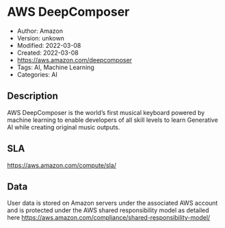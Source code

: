# AWS DeepComposer

* Author: Amazon
* Version: unkown
* Modified: 2022-03-08
* Created: 2022-03-08
* <https://aws.amazon.com/deepcomposer>
* Tags: AI, Machine Learning
* Categories: AI

## Description

AWS DeepComposer is the world’s first musical keyboard powered by machine learning to enable developers of all skill levels to learn Generative AI while creating original music outputs.

## SLA

https://aws.amazon.com/compute/sla/

## Data

User data is stored on Amazon servers under the associated AWS account and is protected under the AWS shared responsibility model as detailed here https://aws.amazon.com/compliance/shared-responsibility-model/
